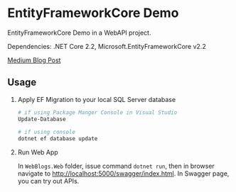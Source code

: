 # EntityFrameworkCore Demo

EntityFrameworkCore Demo in a WebAPI project.

Dependencies: .NET Core 2.2, Microsoft.EntityFrameworkCore v2.2

[Medium Blog Post](https://medium.com/@changhuixu/ientitytypeconfiguration-t-in-entityframework-core-3fe7abc5ee7a)

## Usage

1. Apply EF Migration to your local SQL Server database

    ```powershell
    # if using Package Manger Console in Visual Studio
    Update-Database
  
    # if using console
    dotnet ef database update
    ```

1. Run Web App

    In `WebBlogs.Web` folder, issue command `dotnet run`, then in browser navigate to [http://localhost:5000/swagger/index.html](http://localhost:5000/swagger/index.html). In Swagger page, you can try out APIs.

